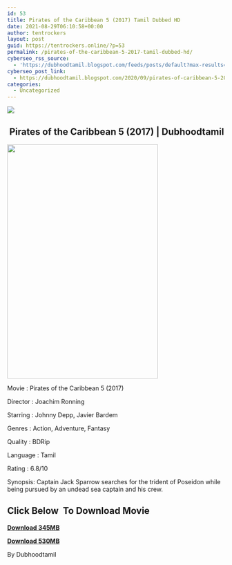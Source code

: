 ```yaml
---
id: 53
title: Pirates of the Caribbean 5 (2017) Tamil Dubbed HD
date: 2021-08-29T06:10:58+00:00
author: tentrockers
layout: post
guid: https://tentrockers.online/?p=53
permalink: /pirates-of-the-caribbean-5-2017-tamil-dubbed-hd/
cyberseo_rss_source:
  - 'https://dubhoodtamil.blogspot.com/feeds/posts/default?max-results=150&start-index=1'
cyberseo_post_link:
  - https://dubhoodtamil.blogspot.com/2020/09/pirates-of-caribbean-5-2017-tamil.html
categories:
  - Uncategorized
---
```

<div class="media_block">
  <img src="https://1.bp.blogspot.com/-snI51_9DP4U/X3LrqgAUT4I/AAAAAAAACmI/ioaLsY5-tCIsW_tP0JxytXlS9pGpzFixwCNcBGAsYHQ/s72-w349-h542-c/Pirates-Of-The-Caribbean-Poster-MyPosterCollection.com-45-659x1024.jpg" class="media_thumbnail" />
</div>

## &nbsp;Pirates of the Caribbean 5 (2017) | Dubhoodtamil

<div class="separator">
  <a href="https://1.bp.blogspot.com/-snI51_9DP4U/X3LrqgAUT4I/AAAAAAAACmI/ioaLsY5-tCIsW_tP0JxytXlS9pGpzFixwCNcBGAsYHQ/s1024/Pirates-Of-The-Caribbean-Poster-MyPosterCollection.com-45-659x1024.jpg" imageanchor="1"><img loading="lazy" border="0" data-original-height="1024" data-original-width="659" height="542" src="https://1.bp.blogspot.com/-snI51_9DP4U/X3LrqgAUT4I/AAAAAAAACmI/ioaLsY5-tCIsW_tP0JxytXlS9pGpzFixwCNcBGAsYHQ/w349-h542/Pirates-Of-The-Caribbean-Poster-MyPosterCollection.com-45-659x1024.jpg" width="349" /></a>
</div>

Movie	<span></span>:	<span></span>Pirates of the Caribbean 5 (2017)

Director	<span></span>:	<span></span>Joachim Ronning

Starring	<span></span>:	<span></span>Johnny Depp, Javier Bardem

Genres	<span></span>:	<span></span>Action, Adventure, Fantasy&nbsp;

Quality	<span></span>:	<span></span>BDRip&nbsp;

Language	<span></span>:	<span></span>Tamil&nbsp;

Rating	<span></span>:	<span></span>6.8/10&nbsp;

Synopsis: Captain Jack Sparrow searches for the trident of Poseidon while being pursued by an undead sea captain and his crew.

## **<span>Click Below&nbsp; To Download Movie</span>**

**<span><a href="https://oncehelp.com/p-o-c-5-1" target="_blank" rel="noopener">Download 345MB</a></span>**

**<span><a href="https://oncehelp.com/p-o-c-5-2" target="_blank" rel="noopener">Download 530MB</a></span>**

By Dubhoodtamil
